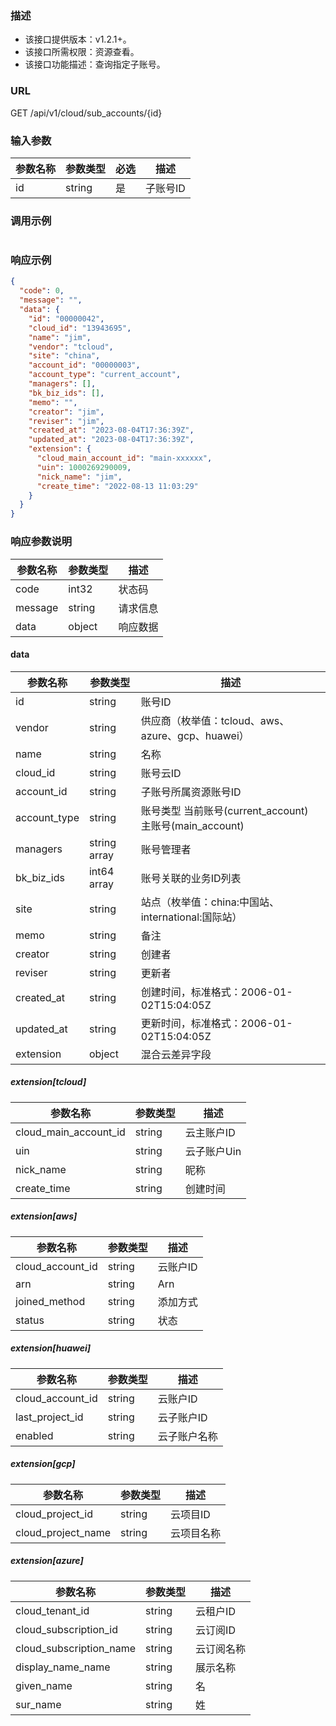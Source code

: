 ### 描述

- 该接口提供版本：v1.2.1+。
- 该接口所需权限：资源查看。
- 该接口功能描述：查询指定子账号。

### URL

GET /api/v1/cloud/sub_accounts/{id}

### 输入参数

| 参数名称 | 参数类型   | 必选 | 描述    |
|------|--------|----|-------|
| id   | string | 是  | 子账号ID |

### 调用示例

```json
```

### 响应示例

```json
{
  "code": 0,
  "message": "",
  "data": {
    "id": "00000042",
    "cloud_id": "13943695",
    "name": "jim",
    "vendor": "tcloud",
    "site": "china",
    "account_id": "00000003",
    "account_type": "current_account",
    "managers": [],
    "bk_biz_ids": [],
    "memo": "",
    "creator": "jim",
    "reviser": "jim",
    "created_at": "2023-08-04T17:36:39Z",
    "updated_at": "2023-08-04T17:36:39Z",
    "extension": {
      "cloud_main_account_id": "main-xxxxxx",
      "uin": 1000269290009,
      "nick_name": "jim",
      "create_time": "2022-08-13 11:03:29"
    }
  }
}
```

### 响应参数说明

| 参数名称    | 参数类型   | 描述   |
|---------|--------|------|
| code    | int32  | 状态码  |
| message | string | 请求信息 |
| data    | object | 响应数据 |

#### data

| 参数名称         | 参数类型         | 描述                                             |
|--------------|--------------|------------------------------------------------|
| id           | string       | 账号ID                                           |
| vendor       | string       | 供应商（枚举值：tcloud、aws、azure、gcp、huawei）           |
| name         | string       | 名称                                             |
| cloud_id     | string       | 账号云ID                                          |
| account_id   | string       | 子账号所属资源账号ID                                    |
| account_type | string       | 账号类型 当前账号(current_account)   主账号(main_account) |
| managers     | string array | 账号管理者                                          |
| bk_biz_ids   | int64 array  | 账号关联的业务ID列表                                    |
| site         | string       | 站点（枚举值：china:中国站、international:国际站）            |
| memo         | string       | 备注                                             |
| creator      | string       | 创建者                                            |
| reviser      | string       | 更新者                                            |
| created_at   | string       | 创建时间，标准格式：2006-01-02T15:04:05Z                 |
| updated_at   | string       | 更新时间，标准格式：2006-01-02T15:04:05Z                 |
| extension    | object       | 混合云差异字段                                        |

##### extension[tcloud]

| 参数名称                  | 参数类型   | 描述      |
|-----------------------|--------|---------|
| cloud_main_account_id | string | 云主账户ID  |
| uin                   | string | 云子账户Uin |
| nick_name             | string | 昵称      |
| create_time           | string | 创建时间    |

##### extension[aws]

| 参数名称             | 参数类型   | 描述    |
|------------------|--------|-------|
| cloud_account_id | string | 云账户ID |
| arn              | string | Arn   |
| joined_method    | string | 添加方式  |
| status           | string | 状态    |

##### extension[huawei]

| 参数名称             | 参数类型   | 描述     |
|------------------|--------|--------|
| cloud_account_id | string | 云账户ID  |
| last_project_id  | string | 云子账户ID |
| enabled          | string | 云子账户名称 |

##### extension[gcp]

| 参数名称               | 参数类型   | 描述    |
|--------------------|--------|-------|
| cloud_project_id   | string | 云项目ID |
| cloud_project_name | string | 云项目名称 |

##### extension[azure]

| 参数名称                    | 参数类型   | 描述    |
|-------------------------|--------|-------|
| cloud_tenant_id         | string | 云租户ID |
| cloud_subscription_id   | string | 云订阅ID |
| cloud_subscription_name | string | 云订阅名称 |
| display_name_name       | string | 展示名称  |
| given_name              | string | 名     |
| sur_name                | string | 姓     |
